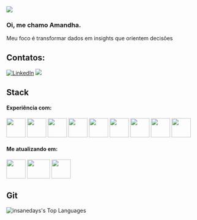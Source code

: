 <img src="https://cdn-ikplgjj.nitrocdn.com/UybapakaRoJtWweIYTWThuckoZDJqqFc/assets/images/optimized/rev-9ad2753/device-insight.com/wp-content/uploads/2023/12/Datenstrategie.jpg" >


### Oi, me chamo Amandha. 
Meu foco é transformar dados em insights que orientem decisões

## Contatos:
[![LinkedIn](https://img.shields.io/badge/LinkedIn-0077B5?style=for-the-badge&logo=linkedin&logoColor=white)](https://www.linkedin.com/in/amandhanery/)
<a href="mailto:neryamandha@gmail.com"><img loading="lazy" src="https://img.shields.io/badge/Gmail-D14836?style=for-the-badge&logo=gmail&logoColor=white" target="_blank"></a>

## Stack

#### Experiência com:
<div style="display: inline-block;">
    <img src="https://www.svgrepo.com/show/331760/sql-database-generic.svg" width="50" height="50">
    <img src="https://img.icons8.com/color/200/amazon-web-services.png" width="50" height="50">
    <img src="https://upload.wikimedia.org/wikipedia/commons/thumb/2/29/Postgresql_elephant.svg/800px-Postgresql_elephant.svg.png" width="50" height="50">
    <img src="https://cdn.worldvectorlogo.com/logos/google-bigquery-logo-1.svg" width="50" height="50">
    <img src="https://static-00.iconduck.com/assets.00/airflow-icon-256x256-la90eetn.png" width="50" height="50">
    <img src="https://cdn.iconscout.com/icon/free/png-256/free-python-logo-icon-download-in-svg-png-gif-file-formats--programming-language-logos-icons-1720083.png?f=webp" width="50" height="50">
    <img src="https://cdn.worldvectorlogo.com/logos/tableau-software.svg" width="50" height="50">
    <img src="https://cdn.worldvectorlogo.com/logos/power-bi.svg" width="50" height="50">
    <img src="https://cdn.worldvectorlogo.com/logos/google-data-studio.svg" width="50" height="50">
</div>

#### Me atualizando em:
<div style="display: inline-block;">
    <img src="https://cdn-icons-png.flaticon.com/512/6432/6432461.png" width="50" height="50">
    <img src="https://upload.wikimedia.org/wikipedia/commons/thumb/1/1b/R_logo.svg/1200px-R_logo.svg.png" width="60" height="50">
    <img src="https://cdn-icons-png.flaticon.com/512/8618/8618881.png" width="50" height="50">
</div>

## Git

![insanedays's Top Languages](https://github-readme-stats.vercel.app/api/top-langs/?username=insanedays&theme=tokyonight&show_icons=true&hide_border=true&layout=compact)

